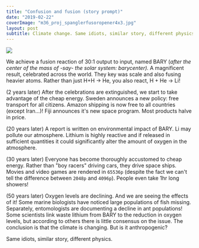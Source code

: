 ```yaml
---
title: "Confusion and fusion (story prompt)"
date: "2019-02-22"
coverImage: "m36_proj_spanglerfusoropener4x3.jpg"
layout: post
subtitle: Climate change. Same idiots, similar story, different physics.
---
```


![]({{site.baseurl}}/images/{{page.coverImage}})

We achieve a fusion reaction of 30:1 output to input, named BARY (_after the center of the mass of -say- the solar system: barycenter)._ A magnificent result, celebrated across the world. They key was scale and also fusing heavier atoms. Rather than just H+H -> He, you also react, H + He -> Li!

(2 years later) After the celebrations are extinguished, we start to take advantage of the cheap energy. Sweden announces a new policy: free transport for all citizens. Amazon shipping is now free to all countries (except Iran...)! Fiji announces it's new space program. Most products halve in price.

(20 years later) A report is written on environmental impact of BARY. Li may pollute our atmosphere. Lithium is highly reactive and if released in sufficient quantities it could significantly alter the amount of oxygen in the atmosphere.

(30 years later) Everyone has become thoroughly accustomed to cheap energy. Rather than "boy racers" driving cars, they drive space ships. Movies and video games are rendered in `65536p` (despite the fact we can't tell the difference between `2048p` and `4096p`). People even take 1hr long showers!

(50 years later) Oxygen levels are declining. And we are seeing the effects of it! Some marine biologists have noticed large populations of fish missing. Separately, entomologists are documenting a decline in ant populations! Some scientists link waste lithium from BARY to the reduction in oxygen levels, but according to others there is little consensus on the issue. The conclusion is that the climate is changing. But is it anthropogenic?

Same idiots, similar story, different physics.